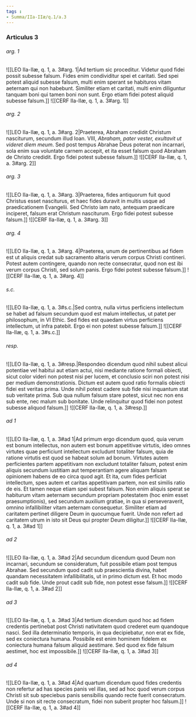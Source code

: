 ```yaml
---
tags : 
- Summa/IIa-IIæ/q.1/a.3
---
```


### Articulus 3

###### arg. 1
![[LEO IIa-IIæ, q. 1, a. 3#arg. 1|Ad tertium sic proceditur. Videtur quod fidei possit subesse falsum. Fides enim condividitur spei et caritati. Sed spei potest aliquid subesse falsum, multi enim sperant se habituros vitam aeternam qui non habebunt. Similiter etiam et caritati, multi enim diliguntur tanquam boni qui tamen boni non sunt. Ergo etiam fidei potest aliquid subesse falsum.]]
![[CERF IIa-IIæ, q. 1, a. 3#arg. 1]]

###### arg. 2
![[LEO IIa-IIæ, q. 1, a. 3#arg. 2|Praeterea, Abraham credidit Christum nasciturum, secundum illud Ioan. VIII, *Abraham, pater vester, exultavit ut videret diem meum*. Sed post tempus Abrahae Deus poterat non incarnari, sola enim sua voluntate carnem accepit, et ita esset falsum quod Abraham de Christo credidit. Ergo fidei potest subesse falsum.]]
![[CERF IIa-IIæ, q. 1, a. 3#arg. 2]]

###### arg. 3
![[LEO IIa-IIæ, q. 1, a. 3#arg. 3|Praeterea, fides antiquorum fuit quod Christus esset nasciturus, et haec fides duravit in multis usque ad praedicationem Evangelii. Sed Christo iam nato, antequam praedicare inciperet, falsum erat Christum nasciturum. Ergo fidei potest subesse falsum.]]
![[CERF IIa-IIæ, q. 1, a. 3#arg. 3]]

###### arg. 4
![[LEO IIa-IIæ, q. 1, a. 3#arg. 4|Praeterea, unum de pertinentibus ad fidem est ut aliquis credat sub sacramento altaris verum corpus Christi contineri. Potest autem contingere, quando non recte consecratur, quod non est ibi verum corpus Christi, sed solum panis. Ergo fidei potest subesse falsum.]]
![[CERF IIa-IIæ, q. 1, a. 3#arg. 4]]

###### s.c.
![[LEO IIa-IIæ, q. 1, a. 3#s.c.|Sed contra, nulla virtus perficiens intellectum se habet ad falsum secundum quod est malum intellectus, ut patet per philosophum, in VI Ethic. Sed fides est quaedam virtus perficiens intellectum, ut infra patebit. Ergo ei non potest subesse falsum.]]
![[CERF IIa-IIæ, q. 1, a. 3#s.c.]]

###### resp.
![[LEO IIa-IIæ, q. 1, a. 3#resp.|Respondeo dicendum quod nihil subest alicui potentiae vel habitui aut etiam actui, nisi mediante ratione formali obiecti, sicut color videri non potest nisi per lucem, et conclusio sciri non potest nisi per medium demonstrationis. Dictum est autem quod ratio formalis obiecti fidei est veritas prima. Unde nihil potest cadere sub fide nisi inquantum stat sub veritate prima. Sub qua nullum falsum stare potest, sicut nec non ens sub ente, nec malum sub bonitate. Unde relinquitur quod fidei non potest subesse aliquod falsum.]]
![[CERF IIa-IIæ, q. 1, a. 3#resp.]]

###### ad 1
![[LEO IIa-IIæ, q. 1, a. 3#ad 1|Ad primum ergo dicendum quod, quia verum est bonum intellectus, non autem est bonum appetitivae virtutis, ideo omnes virtutes quae perficiunt intellectum excludunt totaliter falsum, quia de ratione virtutis est quod se habeat solum ad bonum. Virtutes autem perficientes partem appetitivam non excludunt totaliter falsum, potest enim aliquis secundum iustitiam aut temperantiam agere aliquam falsam opinionem habens de eo circa quod agit. Et ita, cum fides perficiat intellectum, spes autem et caritas appetitivam partem, non est similis ratio de eis. Et tamen neque etiam spei subest falsum. Non enim aliquis sperat se habiturum vitam aeternam secundum propriam potestatem (hoc enim esset praesumptionis), sed secundum auxilium gratiae, in qua si perseveraverit, omnino infallibiliter vitam aeternam consequetur. Similiter etiam ad caritatem pertinet diligere Deum in quocumque fuerit. Unde non refert ad caritatem utrum in isto sit Deus qui propter Deum diligitur.]]
![[CERF IIa-IIæ, q. 1, a. 3#ad 1]]

###### ad 2
![[LEO IIa-IIæ, q. 1, a. 3#ad 2|Ad secundum dicendum quod Deum non incarnari, secundum se consideratum, fuit possibile etiam post tempus Abrahae. Sed secundum quod cadit sub praescientia divina, habet quandam necessitatem infallibilitatis, ut in primo dictum est. Et hoc modo cadit sub fide. Unde prout cadit sub fide, non potest esse falsum.]]
![[CERF IIa-IIæ, q. 1, a. 3#ad 2]]

###### ad 3
![[LEO IIa-IIæ, q. 1, a. 3#ad 3|Ad tertium dicendum quod hoc ad fidem credentis pertinebat post Christi nativitatem quod crederet eum quandoque nasci. Sed illa determinatio temporis, in qua decipiebatur, non erat ex fide, sed ex coniectura humana. Possibile est enim hominem fidelem ex coniectura humana falsum aliquid aestimare. Sed quod ex fide falsum aestimet, hoc est impossibile.]]
![[CERF IIa-IIæ, q. 1, a. 3#ad 3]]

###### ad 4
![[LEO IIa-IIæ, q. 1, a. 3#ad 4|Ad quartum dicendum quod fides credentis non refertur ad has species panis vel illas, sed ad hoc quod verum corpus Christi sit sub speciebus panis sensibilis quando recte fuerit consecratum. Unde si non sit recte consecratum, fidei non suberit propter hoc falsum.]]
![[CERF IIa-IIæ, q. 1, a. 3#ad 4]]

